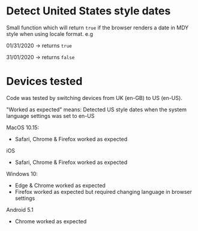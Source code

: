 # Detect United States style dates

Small function which will return `true` if the browser renders a date in MDY style when using locale format. e.g

01/31/2020 -> returns `true`

31/01/2020 -> returns `false`

# Devices tested

Code was tested by switching devices from UK (en-GB) to US (en-US).

"Worked as expected" means: Detected US style dates when the system language settings was set to en-US

MacOS 10.15: 
    
- Safari, Chrome & Firefox worked as expected

iOS 

- Safari, Chrome & Firefox worked as expected
    
Windows 10:

- Edge & Chrome worked as expected
- Firefox worked as expected but required changing language in browser settings

Android 5.1

- Chrome worked as expected